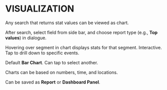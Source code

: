 # VISUALIZATION

Any search that returns stat values can be viewed as chart.

After search, select field from side bar, and choose report type (e.g., **Top values**) in dialogue.

Hovering over segment in chart displays stats for that segment. Interactive. Tap to drill down to specific events.

Default **Bar Chart**. Can tap to select another.

Charts can be based on numbers, time, and locations.

Can be saved as **Report** or **Dashboard Panel**.

